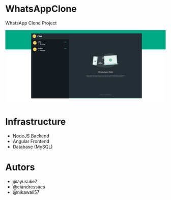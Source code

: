 # WhatsAppClone

WhatsApp Clone Project

![Imagem do Projeto Clone Whatsapp](image-1.png)
# Infrastructure

- NodeJS Backend
- Angular Frontend
- Database (MySQL)

# Autors

- @ayusuke7
- @eiandressacs
- @nikawaii57
